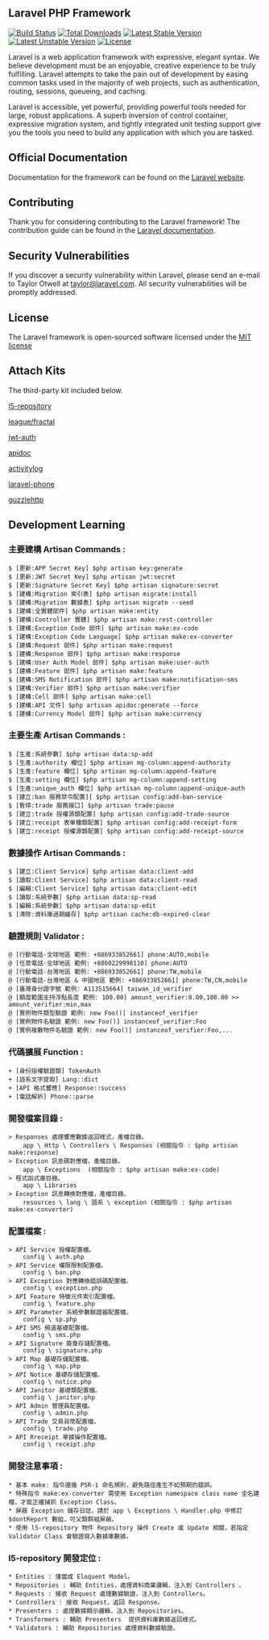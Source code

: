 ## Laravel PHP Framework

[![Build Status](https://travis-ci.org/laravel/framework.svg)](https://travis-ci.org/laravel/framework)
[![Total Downloads](https://poser.pugx.org/laravel/framework/d/total.svg)](https://packagist.org/packages/laravel/framework)
[![Latest Stable Version](https://poser.pugx.org/laravel/framework/v/stable.svg)](https://packagist.org/packages/laravel/framework)
[![Latest Unstable Version](https://poser.pugx.org/laravel/framework/v/unstable.svg)](https://packagist.org/packages/laravel/framework)
[![License](https://poser.pugx.org/laravel/framework/license.svg)](https://packagist.org/packages/laravel/framework)

Laravel is a web application framework with expressive, elegant syntax. We believe development must be an enjoyable, creative experience to be truly fulfilling. Laravel attempts to take the pain out of development by easing common tasks used in the majority of web projects, such as authentication, routing, sessions, queueing, and caching.

Laravel is accessible, yet powerful, providing powerful tools needed for large, robust applications. A superb inversion of control container, expressive migration system, and tightly integrated unit testing support give you the tools you need to build any application with which you are tasked.

## Official Documentation

Documentation for the framework can be found on the [Laravel website](http://laravel.com/docs).

## Contributing

Thank you for considering contributing to the Laravel framework! The contribution guide can be found in the [Laravel documentation](http://laravel.com/docs/contributions).

## Security Vulnerabilities

If you discover a security vulnerability within Laravel, please send an e-mail to Taylor Otwell at taylor@laravel.com. All security vulnerabilities will be promptly addressed.

## License

The Laravel framework is open-sourced software licensed under the [MIT license](http://opensource.org/licenses/MIT)

## Attach Kits

The third-party kit included below.

[l5-repository](http://andersonandra.de/l5-repository/)

[league/fractal](https://fractal.thephpleague.com/installation/)

[jwt-auth](https://jwt-auth.readthedocs.io/en/develop/)

[apidoc](https://github.com/mpociot/laravel-apidoc-generator)

[activitylog](https://github.com/spatie/laravel-activitylog)

[laravel-phone](https://github.com/Propaganistas/Laravel-Phone)

[guzzlehttp](https://github.com/guzzle/guzzle)

## Development Learning

### 主要建構 Artisan Commands :
```
$ [更新:APP Secret Key] $php artisan key:generate 
$ [更新:JWT Secret Key] $php artisan jwt:secret
$ [更新:Signature Secret Key] $php artisan signature:secret
$ [建構:Migration 索引表] $php artisan migrate:install
$ [建構:Migration 數據表] $php artisan migrate --seed
$ [建構:全實體部件] $php artisan make:entity
$ [建構:Controller 實體] $php artisan make:rest-controller
$ [建構:Exception Code 部件] $php artisan make:ex-code
$ [建構:Exception Code Language] $php artisan make:ex-converter
$ [建構:Request 部件] $php artisan make:request
$ [建構:Response 部件] $php artisan make:response
$ [建構:User Auth Model 部件] $php artisan make:user-auth
$ [建構:Feature 部件] $php artisan make:feature
$ [建構:SMS Notification 部件] $php artisan make:notification-sms
$ [建構:Verifier 部件] $php artisan make:verifier
$ [建構:Cell 部件] $php artisan make:cell
$ [建構:API 文件] $php artisan apidoc:generate --force
$ [建構:Currency Model 部件] $php artisan make:currency
```

### 主要生產 Artisan Commands :
```
$ [生產:系統參數] $php artisan data:sp-add
$ [生產:authority 欄位] $php artisan mg-column:append-authority
$ [生產:feature 欄位] $php artisan mg-column:append-feature
$ [生產:setting 欄位] $php artisan mg-column:append-setting
$ [生產:unique_auth 欄位] $php artisan mg-column:append-unique-auth
$ [建立:ban 服務禁令配置]] $php artisan config:add-ban-service
$ [暫停:trade 服務接口] $php artisan trade:pause
$ [建立:trade 授權源類配置] $php artisan config:add-trade-source
$ [建立:receipt 表單種類配置] $php artisan config:add-receipt-form
$ [建立:receipt 授權源類配置] $php artisan config:add-receipt-source
```

### 數據操作 Artisan Commands :
```
$ [建立:Client Service] $php artisan data:client-add
$ [讀取:Client Service] $php artisan data:client-read
$ [編輯:Client Service] $php artisan data:client-edit
$ [讀取:系統參數] $php artisan data:sp-read
$ [編輯:系統參數] $php artisan data:sp-edit
$ [清除:資料庫過期緩存] $php artisan cache:db-expired-clear
```

### 驗證規則 Validator :
```
@ [行動電話-全球地區 範例: +886933852661] phone:AUTO,mobile
@ [任意電話-全球地區 範例: +8860229998110] phone:AUTO
@ [行動電話-台灣地區 範例: +886933852661] phone:TW,mobile
@ [行動電話-台灣地區 & 中國地區 範例: +886933852661] phone:TW,CN,mobile
@ [臺灣身分證字號 範例: A113515664] taiwan_id_verifier
@ [額度範圍支持浮點長度 範例: 100.00] amount_verifier:0.00,100.00 >> amount_verifier:min,max
@ [實例物件類型驗證 範例: new Foo()] instanceof_verifier
@ [實例物件名驗證 範例: new Foo()] instanceof_verifier:Foo
@ [實例複數物件名驗證 範例: new Foo()] instanceof_verifier:Foo,...
```

### 代碼擴展 Function :
```
+ [身份授權驗證類] TokenAuth
+ [語系文字提取] Lang::dict
+ [API 格式響應] Response::success
+ [電話解析] Phone::parse
```

### 開發檔案目錄 :
```
> Responses 處理響應數據返回樣式，產檔目錄。
	app \ Http \ Controllers \ Responses (相關指令 : $php artisan make:response)
> Exception 訊息碼對應檔，產檔目錄。
	app \ Exceptions  (相關指令 : $php artisan make:ex-code)
> 程式函式庫目錄。
	app \ Libraries
> Exception 訊息轉換對應檔，產檔目錄。
	resources \ lang \ 語系 \ exception (相關指令 : $php artisan make:ex-converter)
```

### 配置檔案 :
```
> API Service 授權配置檔。
	config \ auth.php
> API Service 權限限制配置檔。
	config \ ban.php
> API Exception 對應轉換錯誤碼配置檔。
	config \ exception.php
> API Feature 特徵元件索引配置檔。
	config \ feature.php
> API Parameter 系統參數驗證器配置檔。
	config \ sp.php
> API SMS 頻道基礎配置檔。
	config \ sms.php
> API Signature 簽章存儲配置檔。
	config \ signature.php
> API Map 基礎存儲配置檔。
	config \ map.php
> API Notice 基礎存儲配置檔。
	config \ notice.php
> API Janitor 基礎類配置檔。
	config \ janitor.php	
> API Admin 管理員配置檔。
	config \ admin.php
> API Trade 交易貨幣配置檔。
	config \ trade.php
> API Rreceipt 單據操作配置檔。
	config \ receipt.php
```

### 開發注意事項 :
```
* 基本 make: 指令遵循 PSR-1 命名規則，避免路徑產生不如預期的錯誤。
* 特殊指令 make:ex-converter 需使用 Exception namespace class name 全名建檔，才能正確捕抓 Exception Class。
* 屏蔽 Exception 儲存日誌，請於 app \ Exceptions \ Handler.php 中修訂 $dontReport 數組，可父類群組屏蔽。
* 使用 l5-repository 物件 Repository 操作 Create 或 Update 相關，若指定 Validator Class 會驗證寫入數據庫數據。
```

### l5-repository 開發定位  : 
```
* Entities : 僅當成 Eloquent Model。
* Repositories : 輔助 Entities，處理資料商業邏輯，注入到 Controllers 。
* Requests : 接收 Request 處理數據驗證，注入到 Controllers。
* Controllers : 接收 Request，返回 Response。
* Presenters : 處理數據顯示邏輯，注入到 Repositories。
* Transformers : 輔助 Presenters  提供資料庫數據返回樣式。
* Validators : 輔助 Repositories 處理資料數據驗證。
```
